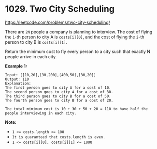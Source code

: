# 1029. Two City Scheduling

https://leetcode.com/problems/two-city-scheduling/

There are `2N` people a company is planning to interview. The cost of flying the `i`-th person to city A is `costs[i][0]`, and the cost of flying the `i`-th person to city B is `costs[i][1]`.

Return the minimum cost to fly every person to a city such that exactly N people arrive in each city.

**Example 1:**

```
Input: [[10,20],[30,200],[400,50],[30,20]]
Output: 110
Explanation:
The first person goes to city A for a cost of 10.
The second person goes to city A for a cost of 30.
The third person goes to city B for a cost of 50.
The fourth person goes to city B for a cost of 20.

The total minimum cost is 10 + 30 + 50 + 20 = 110 to have half the people interviewing in each city.
```

**Note:**

- `1 <= costs.length <= 100`
- `It is guaranteed that costs.length is even.`
- `1 <= costs[i][0], costs[i][1] <= 1000`
